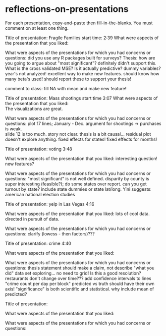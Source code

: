 # reflections-on-presentations

For each presentation, copy-and-paste then fill-in-the-blanks.  You must comment on at least one thing. 



Title of presentation:  Fragile Families
start time: 2:39
What were aspects of the presentation that you liked:

What were aspects of the presentations for which you had concerns or questions:
did you use any R packages built for surveys?
Thesis: how are you going to argue about "most significant"?  definitely didn't support this.
What is the cross validated MSE? Is it actually predictive?
dummy variables?
year's not analyzed!  excellent way to make new features.
should know how many beta's used!  should report these to support your thesis!  


comment to class:
fill NA with mean and make new feature!




Title of presentation:  Mass shootings
start time 3:07
What were aspects of the presentation that you liked:  
The visualizations are great. 

What were aspects of the presentations for which you had concerns or questions:
plot 17 lines; January - Dec. 
argument for shootings -> purchases is weak.  
slide 12 is too much.  story not clear.
thesis is a bit causal...
residual plot doesn't explore anything.
fixed effects for states!
fixed effects for months!  




Title of presentation:  voting 
3:48

What were aspects of the presentation that you liked:
interesting question!
new features?

What were aspects of the presentations for which you had concerns or questions:
"most significant" is not well defined. 
disparity by county is super interesting (feasible?);  do some states over report.  can you get turnout by state?
include state dummies or state lat/long.
Yini suggests: american national election studies




Title of presentation: yelp in Las Vegas
4:16

What were aspects of the presentation that you liked: 
lots of cool data.  directed in pursuit of data.  

What were aspects of the presentations for which you had concerns or questions:
clarify (lowess - then factors)???





Title of presentation: crime
4:40

What were aspects of the presentation that you liked:

What were aspects of the presentations for which you had concerns or questions:
thesis statement should make a claim, not describe "what you did"
data set exploring... no need to grid!  Is this a good resolution? 
restaurants don't change over time???
add confidence intervals to lines "crime count per day per block"
predicted vs truth  should have their own axis!
"significance" is both scientific and statistical. 
why include mean of predicted? 




Title of presentation:

What were aspects of the presentation that you liked:

What were aspects of the presentations for which you had concerns or questions:









